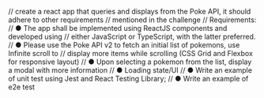 // create a react app that queries and displays from the Poke API, it should adhere to other requirements
// mentioned in the challenge
// Requirements:
// ● The app shall be implemented using ReactJS components and developed using
// either JavaScript or TypeScript, with the latter preferred.
// ● Please use the Poke API v2 to fetch an initial list of pokemons, use Infinite scroll to
// display more items while scrolling (CSS Grid and Flexbox for responsive layout)
// ● Upon selecting a pokemon from the list, display a modal with more information
// ● Loading state/UI
// ● Write an example of unit test using Jest and React Testing Library;
// ● Write an example of e2e test
